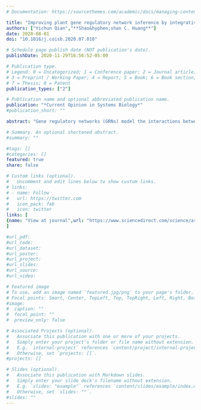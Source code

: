 ```yaml
---
# Documentation: https://sourcethemes.com/academic/docs/managing-content/

title: "Improving plant gene regulatory network inference by integrative analysis of multi-omics and high resolution datasets"
authors: ["Yichun Qian","**Shao&hyphen;shan C. Huang**"]
date: 2020-08-01
doi: "10.1016/j.coisb.2020.07.010"

# Schedule page publish date (NOT publication's date).
publishDate: 2020-11-29T16:56:52-05:00

# Publication type.
# Legend: 0 = Uncategorized; 1 = Conference paper; 2 = Journal article;
# 3 = Preprint / Working Paper; 4 = Report; 5 = Book; 6 = Book section;
# 7 = Thesis; 8 = Patent
publication_types: ["2"]

# Publication name and optional abbreviated publication name.
publication: "*Current Opinion in Systems Biology*"
#publication_short: ""

abstract: "Gene regulatory networks (GRNs) model the interactions between gene expression regulators and their targets that mediate a myriad of biological functions. Constructing GRNs that integrate multiple data types at increased resolution is improving our understanding of the complex regulatory mechanisms controlling different biological processes in plants. Going beyond transcription factor binding and transcriptome profiles, GRNs that incorporate multiple data types, including chromatin accessibility and long-range chromatin interaction, transcription factor binding site motifs, microRNA, ribosome-associated RNA, and proteomic profiles, were constructed for several cell types and multiple species. The rise of single-cell RNA-seq applications in plants opens up possibilities for studying cell type?specific GRNs in the processes of cell differentiation, development, and responses to the environment. Applications of high-throughput reporter assays and genome editing technologies allow large-scale validation of GRNs. Future advances in refining plant GRNs will most likely involve integration of multi-omics single-cell data and methods for cross-species model translation."

# Summary. An optional shortened abstract.
#summary: ""

#tags: []
#categories: []
featured: true
share: false

# Custom links (optional).
#   Uncomment and edit lines below to show custom links.
# links:
# - name: Follow
#   url: https://twitter.com
#   icon_pack: fab
#   icon: twitter
links: [
{name: "View at journal",url: "https://www.sciencedirect.com/science/article/pii/S2452310020300159"}
]

#url_pdf:
#url_code:
#url_dataset:
#url_poster:
#url_project:
#url_slides:
#url_source:
#url_video:

# Featured image
# To use, add an image named `featured.jpg/png` to your page's folder. 
# Focal points: Smart, Center, TopLeft, Top, TopRight, Left, Right, BottomLeft, Bottom, BottomRight.
#image:
#  caption: ""
#  focal_point: ""
#  preview_only: false

# Associated Projects (optional).
#   Associate this publication with one or more of your projects.
#   Simply enter your project's folder or file name without extension.
#   E.g. `internal-project` references `content/project/internal-project/index.md`.
#   Otherwise, set `projects: []`.
#projects: []

# Slides (optional).
#   Associate this publication with Markdown slides.
#   Simply enter your slide deck's filename without extension.
#   E.g. `slides: "example"` references `content/slides/example/index.md`.
#   Otherwise, set `slides: ""`.
#slides: ""
---
```

